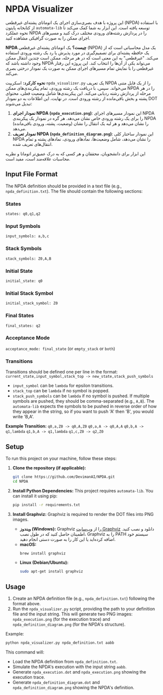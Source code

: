 # NPDA Visualizer

این پروژه با هدف بصری‌سازی اجرای یک اتوماتای پشته‌ای غیرقطعی (NPDA) با استفاده از کتابخانه پایتون `automata-lib` توسعه یافته است. این ابزار به شما کمک می‌کند تا نحوه عملکرد NPDA را در پردازش رشته‌های ورودی مختلف درک کنید و مسیرهای اجرای ممکن را به صورت گرافیکی مشاهده کنید.

**NPDA چیست؟**
یک اتوماتای پشته‌ای غیرقطعی (NPDA) یک مدل محاسباتی است که از یک حافظه پشته‌ای برای تصمیم‌گیری در مورد پذیرش یا رد یک رشته ورودی استفاده می‌کند. "غیرقطعی" به این معنی است که در هر مرحله، ممکن است چندین انتقال ممکن وجود داشته باشد که NPDA می‌تواند یکی از آن‌ها را انتخاب کند. این پروژه این رفتار غیرقطعی را با نمایش تمام مسیرهای اجرای ممکن به صورت یک نمودار درختی بصری می‌کند.

**نحوه کارکرد:**
اسکریپت `npda_visualizer.py` یک تعریف NPDA را از یک فایل متنی می‌خواند. سپس، با دریافت یک رشته ورودی، تمام پیکربندی‌های ممکن NPDA را در هر مرحله از پردازش رشته ردیابی می‌کند. این پیکربندی‌ها شامل وضعیت فعلی، محتوای پشته و بخش باقی‌مانده از رشته ورودی است. در نهایت، این اطلاعات به دو نمودار DOT تبدیل می‌شوند:
1.  **نمودار اجرای NPDA (`npda_execution.png`)**: این نمودار مسیرهای اجرای NPDA را برای یک رشته ورودی خاص نشان می‌دهد. هر گره در نمودار یک پیکربندی NPDA (وضعیت، پشته، ورودی باقی‌مانده) را نشان می‌دهد و هر لبه یک انتقال را نشان می‌دهد.
2.  **نمودار تعریف NPDA (`npda_definition_diagram.png`)**: این نمودار ساختار کلی NPDA را نشان می‌دهد، شامل وضعیت‌ها، نمادهای ورودی، نمادهای پشته و تمام انتقال‌های تعریف شده.

این ابزار برای دانشجویان، محققان و هر کسی که به درک عمیق‌تر اتوماتا و نظریه محاسبات علاقه‌مند است، مفید است.

## Input File Format

The NPDA definition should be provided in a text file (e.g., `npda_definition.txt`). The file should contain the following sections:

### States
`states: q0,q1,q2`

### Input Symbols
`input_symbols: a,b,c`

### Stack Symbols
`stack_symbols: Z0,A,B`

### Initial State
`initial_state: q0`

### Initial Stack Symbol
`initial_stack_symbol: Z0`

### Final States
`final_states: q2`

### Acceptance Mode
`acceptance_mode: final_state` (or `empty_stack` or `both`)

### Transitions
Transitions should be defined one per line in the format:
`current_state,input_symbol,stack_top -> new_state,stack_push_symbols`

- `input_symbol` can be `lambda` for epsilon transitions.
- `stack_top` can be `lambda` if no symbol is popped.
- `stack_push_symbols` can be `lambda` if no symbol is pushed. If multiple symbols are pushed, they should be comma-separated (e.g., `A,B`). The `automata-lib` expects the symbols to be pushed in reverse order of how they appear in the string, so if you want to push 'A' then 'B', you would write 'B,A'.

**Example Transition:**
`q0,a,Z0 -> q0,A,Z0`
`q0,a,A -> q0,A,A`
`q0,b,A -> q1,lambda`
`q1,b,A -> q1,lambda`
`q1,c,Z0 -> q2,Z0`

## Setup

To run this project on your machine, follow these steps:

1.  **Clone the repository (if applicable):**
    ```bash
    git clone https://github.com/DevimanAI/NPDA.git
    cd NPDA
    ```

2.  **Install Python Dependencies:**
    This project requires `automata-lib`. You can install it using pip:
    ```bash
    pip install -r requirements.txt
    ```

3.  **Install Graphviz:**
    Graphviz is required to render the DOT files into PNG images.
    -   **ویندوز (Windows):** Graphviz را از [وب‌سایت Graphviz](https://graphviz.org/download/windows/) دانلود و نصب کنید. اطمینان حاصل کنید که در طول نصب، Graphviz را به PATH سیستم خود اضافه کرده‌اید یا این کار را به صورت دستی انجام دهید.
    -   **macOS:**
        ```bash
        brew install graphviz
        ```
    -   **Linux (Debian/Ubuntu):**
        ```bash
        sudo apt-get install graphviz
        ```

## Usage

1.  Create an NPDA definition file (e.g., `npda_definition.txt`) following the format above.
2.  Run the `npda_visualizer.py` script, providing the path to your definition file and the input string. This will generate two PNG images: `npda_execution.png` (for the execution trace) and `npda_definition_diagram.png` (for the NPDA's structure).

Example:
```bash
python npda_visualizer.py npda_definition.txt aabb
```

This command will:
-   Load the NPDA definition from `npda_definition.txt`.
-   Simulate the NPDA's execution with the input string `aabb`.
-   Generate `npda_execution.dot` and `npda_execution.png` showing the execution trace.
-   Generate `npda_definition_diagram.dot` and `npda_definition_diagram.png` showing the NPDA's definition.